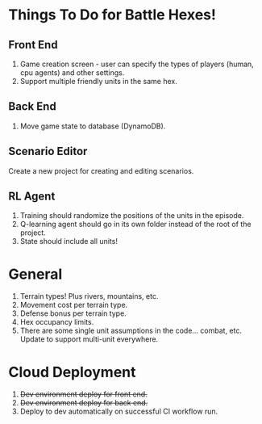 # Things To Do for Battle Hexes!

## Front End
1. Game creation screen - user can specify the types of players (human, cpu
agents) and other settings.
1. Support multiple friendly units in the same hex.

## Back End
1. Move game state to database (DynamoDB).

## Scenario Editor
Create a new project for creating and editing scenarios.

## RL Agent
1. Training should randomize the positions of the units in the episode.
1. Q-learning agent should go in its own folder instead of the root of the
project.
1. State should include all units!

# General
1. Terrain types! Plus rivers, mountains, etc.
1. Movement cost per terrain type.
1. Defense bonus per terrain type.
1. Hex occupancy limits.
1. There are some single unit assumptions in the code... combat, etc. Update
to support multi-unit everywhere.

# Cloud Deployment

1. ~~Dev environment deploy for front end.~~
1. ~~Dev environment deploy for back end.~~
1. Deploy to dev automatically on successful CI workflow run.
